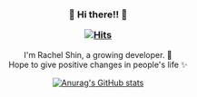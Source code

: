 <h3 align="center"> 👋 Hi there!! 👋 
 <br />
 
  [![Hits](https://hits.seeyoufarm.com/api/count/incr/badge.svg?url=https%3A%2F%2Fgithub.com%2Frachel490&count_bg=%23F50071&title_bg=%23494644&icon=&icon_color=%23EDDCDC&title=hits&edge_flat=false)](https://hits.seeyoufarm.com)

</h3>
<p align="center">
I'm Rachel Shin, a growing developer. 🌱 <br>
Hope to give positive changes in people's life ✨
 
<!-- stats  -->
 <div align="center">
  
[![Anurag's GitHub stats](https://github-readme-stats.vercel.app/api?username=rachel490)](https://github.com/anuraghazra/github-readme-stats)
  </div>
  
</p>
